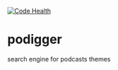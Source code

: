 [![Code Health](https://landscape.io/github/perna/podigger/master/landscape.svg?style=flat)](https://landscape.io/github/perna/podigger/master)
# podigger
search engine for podcasts themes
